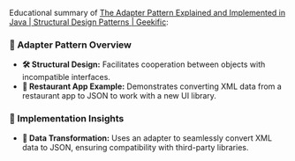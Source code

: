 Educational summary of [The Adapter Pattern Explained and Implemented in Java | Structural Design Patterns | Geekific](https://youtu.be/wA3keqCeKtM):

### **🔌 Adapter Pattern Overview**
- **🛠️ Structural Design:** Facilitates cooperation between objects with incompatible interfaces.
- **🍴 Restaurant App Example:** Demonstrates converting XML data from a restaurant app to JSON to work with a new UI library.

### **🔧 Implementation Insights**
- **🔄 Data Transformation:** Uses an adapter to seamlessly convert XML data to JSON, ensuring compatibility with third-party libraries.
